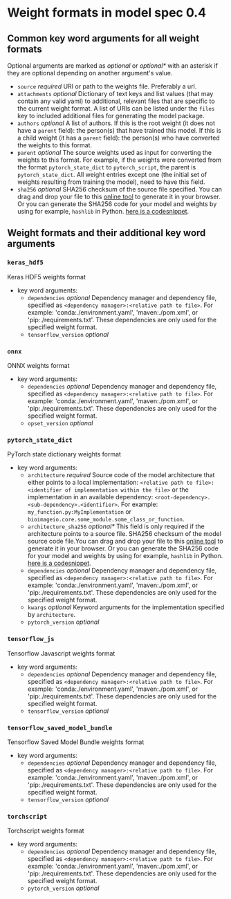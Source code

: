 # Weight formats in model spec 0.4
## Common key word arguments for all weight formats
Optional arguments are marked as _optional_ or _optional*_ with an asterisk if they are optional depending on another argument's value.

- `source` _required_ URI or path to the weights file. Preferably a url.
- `attachments` _optional_ Dictionary of text keys and list values (that may contain any valid yaml) to additional, relevant files that are specific to the current weight format. A list of URIs can be listed under the `files` key to included additional files for generating the model package.
- `authors` _optional_ A list of authors. If this is the root weight (it does not have a `parent` field): the person(s) that have trained this model. If this is a child weight (it has a `parent` field): the person(s) who have converted the weights to this format.
- `parent` _optional_ The source weights used as input for converting the weights to this format. For example, if the weights were converted from the format `pytorch_state_dict` to `pytorch_script`, the parent is `pytorch_state_dict`. All weight entries except one (the initial set of weights resulting from training the model), need to have this field.
- `sha256` _optional_ SHA256 checksum of the source file specified. You can drag and drop your file to this [online tool](http://emn178.github.io/online-tools/sha256_checksum.html) to generate it in your browser. Or you can generate the SHA256 code for your model and weights by using for example, `hashlib` in Python. [here is a codesnippet](https://gist.github.com/FynnBe/e64460463df89439cff218bbf59c1100).

## Weight formats and their additional key word arguments
### `keras_hdf5`
Keras HDF5 weights format
- key word arguments:
  - `dependencies` _optional_ Dependency manager and dependency file, specified as `<dependency manager>:<relative path to file>`. For example: 'conda:./environment.yaml', 'maven:./pom.xml', or 'pip:./requirements.txt'. These dependencies are only used for the specified weight format.
  - `tensorflow_version` _optional_ 
### `onnx`
ONNX weights format
- key word arguments:
  - `dependencies` _optional_ Dependency manager and dependency file, specified as `<dependency manager>:<relative path to file>`. For example: 'conda:./environment.yaml', 'maven:./pom.xml', or 'pip:./requirements.txt'. These dependencies are only used for the specified weight format.
  - `opset_version` _optional_ 
### `pytorch_state_dict`
PyTorch state dictionary weights format
- key word arguments:
  - `architecture` _required_ Source code of the model architecture that either points to a local implementation: `<relative path to file>:<identifier of implementation within the file>` or the implementation in an available dependency: `<root-dependency>.<sub-dependency>.<identifier>`.
For example: `my_function.py:MyImplementation` or `bioimageio.core.some_module.some_class_or_function`.
  - `architecture_sha256` _optional*_ This field is only required if the architecture points to a source file. SHA256 checksum of the model source code file.You can drag and drop your file to this [online tool](http://emn178.github.io/online-tools/sha256_checksum.html) to generate it in your browser. Or you can generate the SHA256 code for your model and weights by using for example, `hashlib` in Python. [here is a codesnippet](https://gist.github.com/FynnBe/e64460463df89439cff218bbf59c1100).
  - `dependencies` _optional_ Dependency manager and dependency file, specified as `<dependency manager>:<relative path to file>`. For example: 'conda:./environment.yaml', 'maven:./pom.xml', or 'pip:./requirements.txt'. These dependencies are only used for the specified weight format.
  - `kwargs` _optional_ Keyword arguments for the implementation specified by `architecture`.
  - `pytorch_version` _optional_ 
### `tensorflow_js`
Tensorflow Javascript weights format
- key word arguments:
  - `dependencies` _optional_ Dependency manager and dependency file, specified as `<dependency manager>:<relative path to file>`. For example: 'conda:./environment.yaml', 'maven:./pom.xml', or 'pip:./requirements.txt'. These dependencies are only used for the specified weight format.
  - `tensorflow_version` _optional_ 
### `tensorflow_saved_model_bundle`
Tensorflow Saved Model Bundle weights format
- key word arguments:
  - `dependencies` _optional_ Dependency manager and dependency file, specified as `<dependency manager>:<relative path to file>`. For example: 'conda:./environment.yaml', 'maven:./pom.xml', or 'pip:./requirements.txt'. These dependencies are only used for the specified weight format.
  - `tensorflow_version` _optional_ 
### `torchscript`
Torchscript weights format
- key word arguments:
  - `dependencies` _optional_ Dependency manager and dependency file, specified as `<dependency manager>:<relative path to file>`. For example: 'conda:./environment.yaml', 'maven:./pom.xml', or 'pip:./requirements.txt'. These dependencies are only used for the specified weight format.
  - `pytorch_version` _optional_ 
